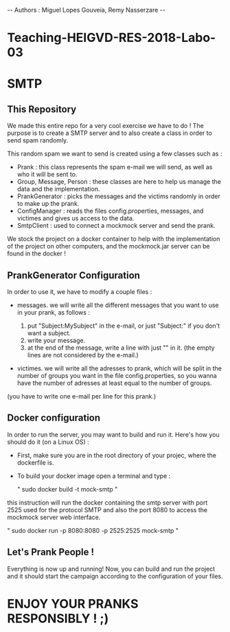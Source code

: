 -- Authors : Miguel Lopes Gouveia, Remy Nasserzare --

# Teaching-HEIGVD-RES-2018-Labo-03

# SMTP

## This Repository

We made this entire repo for a very cool exercise we have to do !
The purpose is to create a SMTP server and to also create a class in order to send spam randomly.

This random spam we want to send is created using a few classes such as :

* Prank : this class represents the spam e-mail we will send, as well as who it will be sent to.
* Group, Message, Person : these classes are here to help us manage the data and the implementation.
* PrankGenerator : picks the messages and the victims randomly in order to make up the prank.
* ConfigManager : reads the files config.properties, messages, and victimes and gives us access to the data.
* SmtpClient : used to connect a mockmock server and send the prank.

We stock the project on a docker container to help with the implementation of the project on other computers, 
and the mockmock.jar server can be found in the docker !

## PrankGenerator Configuration

In order to use it, we have to modify a couple files :

* messages. we will write all the different messages that you want to use in your prank, as follows :

  1) put "Subject:MySubject" in the e-mail, or just "Subject:" if you don't want a subject.
  2) write your message.
  3) at the end of the message, write a line with just "" in it.
     (the empty lines are not considered by the e-mail.)

* victimes. we will write all the adresses to prank, which will be split in the number of groups you want in the file 
  config.properties, so you wanna have the number of adresses at least equal to the number of groups.
  
(you have to write one e-mail per line for this prank.)

## Docker configuration

In order to run the server, you may want to build and run it.
Here's how you should do it (on a Linux OS) :

* First, make sure you are in the root directory of your projec, where the dockerfile is.

* To build your docker image open a terminal and type :

     " sudo docker build -t mock-smtp "

this instruction will run the docker containing the smtp server with port 2525 used for the protocol SMTP and
also the port 8080 to access the mockmock server web interface.

   " sudo docker run -p 8080:8080 -p 2525:2525 mock-smtp "

## Let's Prank People !

Everything is now up and running!
Now, you can build and run the project and it should start the campaign according to the configuration of your files.

# ENJOY YOUR PRANKS RESPONSIBLY ! ;)
